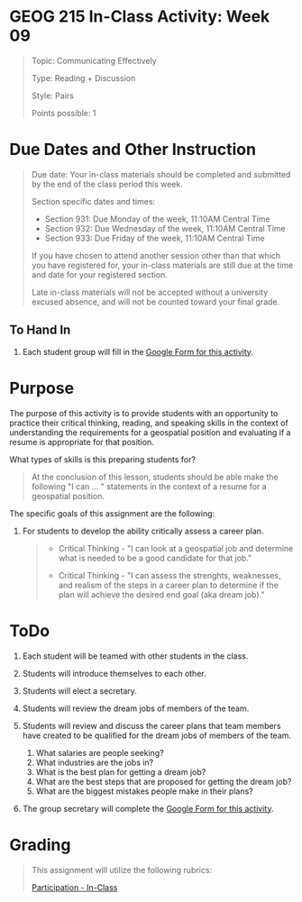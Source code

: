 # GEOG 215 In-Class Activity: Week 09 
>Topic: Communicating Effectively
>
>Type: Reading + Discussion
>
>Style: Pairs
>
>Points possible: 1
>

# Due Dates and Other Instruction
> Due date: Your in-class materials should be completed and submitted by the end of the class period this week.
>
> Section specific dates and times:
>
> * Section 931: Due Monday of the week, 11:10AM Central Time
> * Section 932: Due Wednesday of the week, 11:10AM Central Time
> * Section 933: Due Friday of the week, 11:10AM Central Time
>
> If you have chosen to attend another session other than that which you have registered for, your in-class materials are still due at the time and date for your registered section.
>
> Late in-class materials will not be accepted without a university excused absence, and will not be counted toward your final grade.
>

## To Hand In
1. Each student group will  fill in the [Google Form for this activity](https://goo.gl/forms/N1IAKJi1OkNtMTxy2).


# Purpose
The purpose of this activity is to provide students with an opportunity to practice their critical thinking, reading, and speaking skills in the context of understanding the requirements for a geospatial position and evaluating if a resume is appropriate for that position.

What types of skills is this preparing students for? 

> At the conclusion of this lesson, students should be able make the following "I can ... " statements in the context of a resume for a geospatial position.

The specific goals of this assignment are the following:

1. For students to develop the ability critically assess a career plan.
    >
    > - Critical Thinking  - "I can look at a geospatial job and determine what is needed to be a good candidate for that job."
    >
    > - Critical Thinking  - "I can assess the strenghts, weaknesses, and realism of the steps in a career plan to determine if the plan will achieve the desired end goal (aka dream job)."
    >

# ToDo
1. Each student will be teamed with other students in the class.

2. Students will introduce themselves to each other.

3. Students will elect a secretary.

4. Students will review the dream jobs of members of the team.

5. Students will review and discuss the career plans that team members have created to be qualified for the dream jobs of members of the team.
    1. What salaries are people seeking?
    2. What industries are the jobs in?
    3. What is the best plan for getting a dream job?
    4. What are the best steps that are proposed for getting the dream job?
    5. What are the biggest mistakes people make in their plans?

6. The group secretary will complete the [Google Form for this activity](https://goo.gl/forms/N1IAKJi1OkNtMTxy2).


# Grading
>
> This assignment will utilize the following rubrics:
>
>[Participation - In-Class](../rubrics/participation.md)
>


